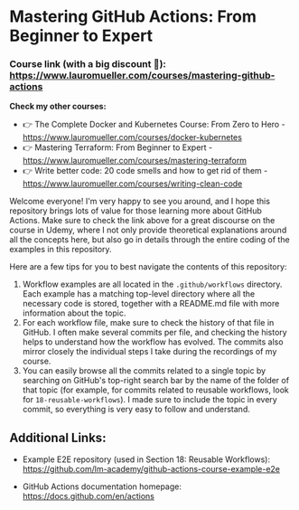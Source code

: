 # Mastering GitHub Actions: From Beginner to Expert

### Course link (with a big discount 🙂): https://www.lauromueller.com/courses/mastering-github-actions

**Check my other courses:** 

- 👉 The Complete Docker and Kubernetes Course: From Zero to Hero - https://www.lauromueller.com/courses/docker-kubernetes
- 👉 Mastering Terraform: From Beginner to Expert - https://www.lauromueller.com/courses/mastering-terraform
- 👉 Write better code: 20 code smells and how to get rid of them - https://www.lauromueller.com/courses/writing-clean-code

Welcome everyone! I'm very happy to see you around, and I hope this repository brings lots of value for those learning more about GitHub Actions. Make sure to check the link above for a great discourse on the course in Udemy, where I not only provide theoretical explanations around all the concepts here, but also go in details through the entire coding of the examples in this repository.

Here are a few tips for you to best navigate the contents of this repository:
1. Workflow examples are all located in the `.github/workflows` directory. Each example has a matching top-level directory where all the necessary code is stored, together with a README.md file with more information about the topic.
2. For each workflow file, make sure to check the history of that file in GitHub. I often make several commits per file, and checking the history helps to understand how the workflow has evolved. The commits also mirror closely the individual steps I take during the recordings of my course.
3. You can easily browse all the commits related to a single topic by searching on GitHub's top-right search bar by the name of the folder of that topic (for example, for commits related to reusable workflows, look for `18-reusable-workflows`). I made sure to include the topic in every commit, so everything is very easy to follow and understand.

## Additional Links:

* Example E2E repository (used in Section 18: Reusable Workflows): https://github.com/lm-academy/github-actions-course-example-e2e

* GitHub Actions documentation homepage: https://docs.github.com/en/actions 
